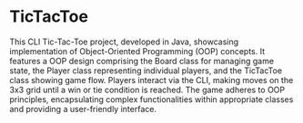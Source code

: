 # TicTacToe
This CLI Tic-Tac-Toe project, developed in Java, showcasing implementation of Object-Oriented Programming (OOP) concepts. It features a OOP design comprising the Board class for managing game state, the Player class representing individual players, and the TicTacToe class showing game flow.  Players interact via the CLI, making moves on the 3x3 grid until a win or tie condition is reached. The game adheres to OOP principles, encapsulating complex functionalities within appropriate classes and providing a user-friendly interface. 

